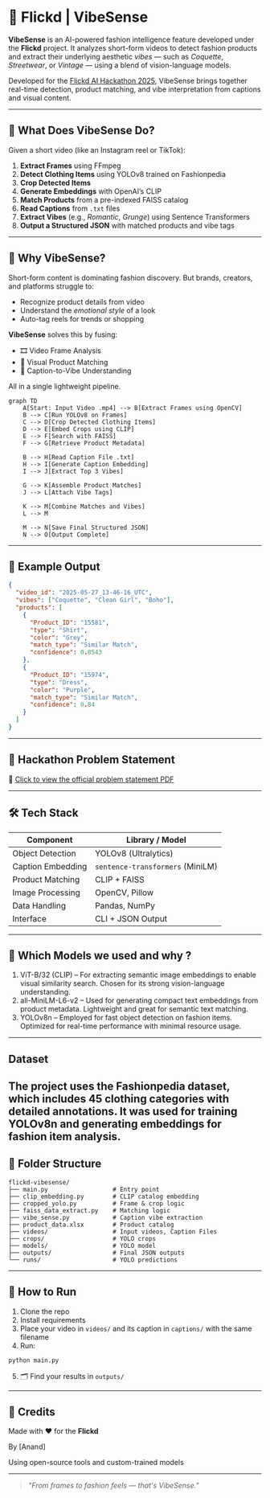 # 📅 Flickd | VibeSense

**VibeSense** is an AI-powered fashion intelligence feature developed under the **Flickd** project. It analyzes short-form videos to detect fashion products and extract their underlying aesthetic *vibes* — such as *Coquette*, *Streetwear*, or *Vintage* — using a blend of vision-language models.

Developed for the [Flickd AI Hackathon 2025](https://drive.google.com/file/d/1Y1Rsb6670qDuvdi4oElfcCWLeC7HpjSO/view?usp=sharing), VibeSense brings together real-time detection, product matching, and vibe interpretation from captions and visual content.

---

## 🚀 What Does VibeSense Do?

Given a short video (like an Instagram reel or TikTok):

1. **Extract Frames** using FFmpeg
2. **Detect Clothing Items** using YOLOv8 trained on Fashionpedia
3. **Crop Detected Items**
4. **Generate Embeddings** with OpenAI’s CLIP
5. **Match Products** from a pre-indexed FAISS catalog
6. **Read Captions** from `.txt` files
7. **Extract Vibes** (e.g., *Romantic*, *Grunge*) using Sentence Transformers
8. **Output a Structured JSON** with matched products and vibe tags

---

## 🧠 Why VibeSense?

Short-form content is dominating fashion discovery. But brands, creators, and platforms struggle to:

* Recognize product details from video
* Understand the *emotional style* of a look
* Auto-tag reels for trends or shopping

**VibeSense** solves this by fusing:

* 🎞️ Video Frame Analysis
* 👗 Visual Product Matching
* 🧠 Caption-to-Vibe Understanding

All in a single lightweight pipeline.

```mermaid
graph TD
    A[Start: Input Video .mp4] --> B[Extract Frames using OpenCV]
    B --> C[Run YOLOv8 on Frames]
    C --> D[Crop Detected Clothing Items]
    D --> E[Embed Crops using CLIP]
    E --> F[Search with FAISS]
    F --> G[Retrieve Product Metadata]

    B --> H[Read Caption File .txt]
    H --> I[Generate Caption Embedding]
    I --> J[Extract Top 3 Vibes]

    G --> K[Assemble Product Matches]
    J --> L[Attach Vibe Tags]

    K --> M[Combine Matches and Vibes]
    L --> M

    M --> N[Save Final Structured JSON]
    N --> O[Output Complete]
```

---

## 🧪 Example Output

```json
{
  "video_id": "2025-05-27_13-46-16_UTC",
  "vibes": ["Coquette", "Clean Girl", "Boho"],
  "products": [
    {
      "Product_ID": "15581",
      "type": "Shirt",
      "color": "Grey",
      "match_type": "Similar Match",
      "confidence": 0.8543
    },
    {
      "Product_ID": "15974",
      "type": "Dress",
      "color": "Purple",
      "match_type": "Similar Match",
      "confidence": 0.84
    }
  ]
}
```

---

## 🔗 Hackathon Problem Statement

📄 [Click to view the official problem statement PDF](https://drive.google.com/file/d/1Y1Rsb6670qDuvdi4oElfcCWLeC7HpjSO/view?usp=sharing)


---

## 🛠 Tech Stack

| Component         | Library / Model                  |
| ----------------- | -------------------------------- |
| Object Detection  | YOLOv8 (Ultralytics)             |
| Caption Embedding | `sentence-transformers` (MiniLM) |
| Product Matching  | CLIP + FAISS                     |
| Image Processing  | OpenCV, Pillow                   |
| Data Handling     | Pandas, NumPy                    |
| Interface         | CLI + JSON Output                |

---

## 🚀 Which Models we used and why ?
1. ViT-B/32 (CLIP) – For extracting semantic image embeddings to enable visual similarity search. Chosen for its strong vision-language understanding.
2. all-MiniLM-L6-v2 – Used for generating compact text embeddings from product metadata. Lightweight and great for semantic text matching.
3. YOLOv8n – Employed for fast object detection on fashion items. Optimized for real-time performance with minimal resource usage.

---

## Dataset

The project uses the Fashionpedia dataset, which includes 45 clothing categories with detailed annotations. It was used for training YOLOv8n and generating embeddings for fashion item analysis.
---

## 📂 Folder Structure

```
flickd-vibesense/
├── main.py                  # Entry point
├── clip_embedding.py        # CLIP catalog embedding
├── cropped_yolo.py          # Frame & crop logic
├── faiss_data_extract.py    # Matching logic
├── vibe_sense.py            # Caption vibe extraction
├── product_data.xlsx        # Product catalog
├── videos/                  # Input videos, Caption Files
├── crops/                   # YOLO crops
├── models/                  # YOLO model
├── outputs/                 # Final JSON outputs
└── runs/                    # YOLO predictions
```

---

## 🔄 How to Run

1.  Clone the repo
2.  Install requirements
3.  Place your video in `videos/` and its caption in `captions/` with the same filename
4.  Run:

```bash
python main.py
```

5. 🗂️ Find your results in `outputs/`

---

## 🌟 Credits

Made with ❤️ for the **Flickd**

By \[Anand]

Using open-source tools and custom-trained models

---

> *"From frames to fashion feels — that's VibeSense."*

